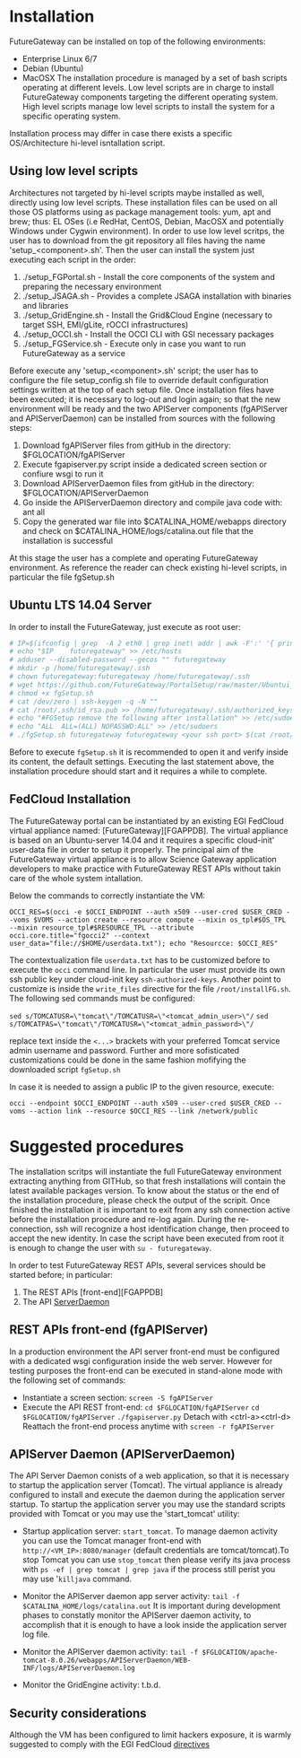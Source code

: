 # Installation

FutureGateway can be installed on top of the following environments:
* Enterprise Linux 6/7
* Debian (Ubuntu)
* MacOSX
The installation procedure is managed by a set of bash scripts operating at different levels. Low level scripts are in charge to install FutureGateway components targeting the different operating system. High level scripts manage low level scripts to install the system for a specific operating system.


Installation process may differ in case there exists a specific OS/Architecture hi-level isntallation script.

## Using low level scripts
Architectures not targeted by hi-level scripts maybe installed as well, directly using low level scripts. These installation files can be used on all those OS platforms using as package management tools: yum, apt and brew; thus: EL OSes (i.e RedHat, CentOS, Debian, MacOSX and potentially Windows under Cygwin environment).
In order to use low level scritps, the user has to download from the git repository all files having the name 'setup\_\<component\>.sh'. Then the user can install the system just executing each script in the order:

1. ./setup_FGPortal.sh - Install the core components of the system and preparing the necessary environment
2. ./setup_JSAGA.sh - Provides a complete JSAGA installation with binaries and libraries
3. ./setup_GridEngine.sh - Install the Grid&Cloud Engine (necessary to target SSH, EMI/gLite, rOCCI infrastructures) 
4. ./setup_OCCI.sh - Install the OCCI CLI with GSI necessary packages
5. ./setup_FGService.sh - Execute only in case you want to run FutureGateway as a service

Before execute any 'setup\_\<component\>.sh' script; the user has to configure the file setup\_config.sh file to override default configuration settings written at the top of each setup file.
Once installation files have been executed; it is necessary to log-out and login again; so that the new environment will be ready and the two APIServer components (fgAPIServer and APIServerDaemon) can be installed from sources with the following steps:

1. Download fgAPIServer files from gitHub in the directory: $FGLOCATION/fgAPIServer
2. Execute fgapiserver.py script inside a dedicated screen section or confiure wsgi to run it
3. Download APIServerDaemon files from gitHub in the directory: $FGLOCATION/APIServerDaemon
4. Go inside the APIServerDaemon directory and compile java code with: ant all
5. Copy the generated war file into $CATALINA_HOME/webapps directory and check on $CATALINA_HOME/logs/catalina.out file that the installation is successful

At this stage the user has a complete and operating FutureGateway environment.
As reference the reader can check existing hi-level scripts, in particular the file fgSetup.sh

## Ubuntu LTS 14.04 Server 

In order to install the FutureGateway, just execute as root user:

```sh
# IP=$(ifconfig | grep  -A 2 eth0 | grep inet\ addr | awk -F':' '{ print $2 }' | awk '{ print $1 }' | xargs echo)
# echo "$IP    futuregateway" >> /etc/hosts
# adduser --disabled-password --gecos "" futuregateway
# mkdir -p /home/futuregateway/.ssh
# chown futuregateway:futuregateway /home/futuregateway/.ssh
# wget https://github.com/FutureGateway/PortalSetup/raw/master/Ubuntui_14.04/fgSetup.sh
# chmod +x fgSetup.sh
# cat /dev/zero | ssh-keygen -q -N ""
# cat /root/.ssh/id_rsa.pub >> /home/futuregateway/.ssh/authorized_keys
# echo "#FGSetup remove the following after installation" >> /etc/sudoers
# echo "ALL  ALL=(ALL) NOPASSWD:ALL" >> /etc/sudoers
# ./fgSetup.sh futuregateway futuregateway <your ssh port> $(cat /root/.ssh/id_rsa.pub)
```
Before to execute `fgSetup.sh` it is recommended to open it and verify inside its content, the default settings. Executing the last statement above, the installation procedure should start and it requires a while to complete.

## FedCloud Installation

The FutureGateway portal can be instantiated by an existing EGI FedCloud virtual appliance named: [FutureGateway][FGAPPDB].
The virtual appliance is based on an Ubuntu-server 14.04 and it requires a specific cloud-init' user-data file in order to setup it properly.
The principal aim of the FutureGateway virtual appliance is to allow Science Gateway application developers to make practice with FutureGateway REST APIs without takin care of the whole system intallation.

Below the commands to correctly instantiate the VM:

`OCCI_RES=$(occi -e $OCCI_ENDPOINT --auth x509 --user-cred $USER_CRED --voms $VOMS --action create --resource compute --mixin os_tpl#$OS_TPL --mixin resource_tpl#$RESOURCE_TPL --attribute occi.core.title="fgocci2" --context user_data="file://$HOME/userdata.txt"); echo "Resourcce: $OCCI_RES"`

The contextualization file `userdata.txt` has to be customized before to execute the `occi` command line. In particular the user must provide its own ssh public key under cloud-init key `ssh-authorized-keys`. Another point to customize is inside the `write_files` directive for the file `/root/installFG.sh`. The following sed commands must be configured:

`sed s/TOMCATUSR=\"tomcat\"/TOMCATUSR=\"<tomcat_admin_user>\"/`
`sed s/TOMCATPAS=\"tomcat\"/TOMCATUSR=\"<tomcat_admin_password>\"/`

replace text inside the `<...>` brackets with your preferred Tomcat service admin username and password.
Further and more sofisticated customizations could be done in the same fashion mofifying the downloaded script `fgSetup.sh`

In case it is needed to assign a public IP to the given resource, execute:

`occi --endpoint $OCCI_ENDPOINT --auth x509 --user-cred $USER_CRED --voms --action link --resource $OCCI_RES --link /network/public`

# Suggested procedures
The installation scritps will instantiate the full FutureGateway environment extracting anything from GITHub, so that fresh installations will contain the latest available packages version. To know about the status or the end of the installation procedure, please check the output of the scripit.
Once finished the installation it is important to exit from any ssh connection active before the installation procedure and re-log again. During the re-connection, ssh will recognize a host identification change, then proceed to accept the new identity. In case the script have been executed from root it is enough to change the user with `su - futuregateway`.

In order to test FutureGateway REST APIs, several services should be started before; in particular:

1. The REST APIs [front-end][FGAPPDB]
2. The API [ServerDaemon][FGASRVD]

## REST APIs front-end (fgAPIServer)
In a production environment the API server front-end must be configured with a dedicated wsgi configuration inside the web server. However for testing purposes the front-end can be executed in stand-alone mode with the following set of commands:

* Instantiate a screen section:
`screen -S fgAPIServer`
* Execute the API REST front-end:
`cd $FGLOCATION/fgAPIServer`
`cd $FGLOCATION/fgAPIServer`
`./fgapiserver.py`
Detach with \<ctrl-a\>\<ctrl-d\>
Reattach the front-end process anytime with `screen -r fgAPIServer`

## APIServer Daemon (APIServerDaemon)
The API Server Daemon conists of a web application, so that it is necessary to startup the application server (Tomcat). The virtual appliance is already configured to install and execute the daemon during the application server startup.
To startup the application server you may use the standard scripts provided with Tomcat or you may use the 'start\_tomcat' utility:

* Startup application server:
`start_tomcat`. To manage daemon activity you can use the Tomcat manager front-end with `http://<VM_IP>:8080/manager` (default credentials are tomcat/tomcat).To stop Tomcat you can use `stop_tomcat` then please verify its java process with `ps -ef | grep tomcat | grep java` if the process still perist you may use '`killjava` command.

* Monitor the APIServer daemon app server activity:
`tail -f $CATALINA_HOME/logs/catalina.out`
It is important during development phases to constatly monitor the APIServer daemon activity, to accomplish that it is enough to have a look inside the application server log file.

* Monitor the APIServer daemon activity:
`tail -f $FGLOCATION/apache-tomcat-8.0.26/webapps/APIServerDaemon/WEB-INF/logs/APIServerDaemon.log`

* Monitor the GridEngine activity:
t.b.d.

## Security considerations
Although the VM has been configured to limit hackers exposure, it is warmly suggested to comply with the EGI FedCloud [directives][EGIFCDR]

[FGAPIFE]: <https://github.com/FutureGateway/fgAPIServer>
[FGASRVD]: <https://github.com/FutureGateway/APIServerDaemon>
[EGIFCDR]: <https://wiki.egi.eu/wiki/Virtual_Machine_Image_Endorsement#Hardening_guidelines>
